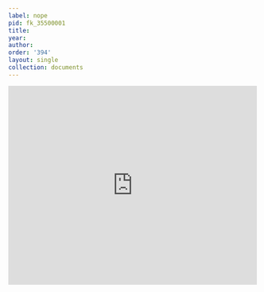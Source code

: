 ```yaml
---
label: nope
pid: fk_35500001
title:
year:
author:
order: '394'
layout: single
collection: documents
---
```

<iframe src="https://northwestern.app.box.com/embed/s/4ruop62wt00an94vufet3eroehc380rl?sortColumn=date&view=list" width="500" height="400" frameborder="0" allowfullscreen webkitallowfullscreen msallowfullscreen></iframe>
